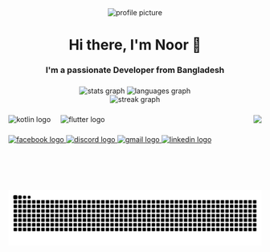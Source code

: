 <div align="center">
  <img src="https://avatars.githubusercontent.com/Noorkbr" width="100" height="100" alt="profile picture" />
  <h1>Hi there, I'm Noor 👋</h1>
  <h3>I'm a passionate Developer from Bangladesh</h3>
</div>


###

<div align="center">
  <img src="https://github-readme-stats.vercel.app/api?username=Noorkbr&show_icons=true&theme=dracula&count_private=true&hide_border=true" height="150" alt="stats graph" />
  <img src="https://github-readme-stats.vercel.app/api/top-langs/?username=Noorkbr&layout=compact&theme=dracula&hide_border=true" height="150" alt="languages graph" />
</div>


<div align="center">
  <img src="https://github-readme-streak-stats.herokuapp.com/?user=Noorkbr&theme=dracula" height="150" alt="streak graph" />
</div>

###

<img align="right" height="150" src="https://media.tenor.com/A-xepNszV9YAAAAi/ai-bot.gif"  />

###

<div align="left">
  <img src="https://cdn.jsdelivr.net/gh/devicons/devicon/icons/kotlin/kotlin-original.svg" height="30" alt="kotlin logo"  />
  <img width="12" />
  <img src="https://cdn.jsdelivr.net/gh/devicons/devicon/icons/flutter/flutter-original.svg" height="30" alt="flutter logo"  />
</div>


###

<div align="left">
  <a href="https://www.facebook.com/noor.kb.3979?mibextid=ZbWKwL" target="_blank">
    <img src="https://img.shields.io/static/v1?message=Facebook&logo=facebook&label=&color=1877F2&logoColor=white&labelColor=&style=for-the-badge" height="35" alt="facebook logo"  />
  </a>
  <a href="https://discord.gg/rEMKaEE7" target="_blank">
    <img src="https://img.shields.io/static/v1?message=Discord&logo=discord&label=&color=7289DA&logoColor=white&labelColor=&style=for-the-badge" height="35" alt="discord logo"  />
  </a>
  <a href="mailto:freelancer.noorkbr@gmail.com" target="_blank">
    <img src="https://img.shields.io/static/v1?message=Gmail&logo=gmail&label=&color=D14836&logoColor=white&labelColor=&style=for-the-badge" height="35" alt="gmail logo"  />
  </a>
  <a href="https://www.linkedin.com/in/abdur-rahman-noor-89164b255?utm_source=share&utm_campaign=share_via&utm_content=profile&utm_medium=android_app" target="_blank">
    <img src="https://img.shields.io/static/v1?message=LinkedIn&logo=linkedin&label=&color=0077B5&logoColor=white&labelColor=&style=for-the-badge" height="35" alt="linkedin logo"  />
  </a>
</div>

###

<br clear="both">

<img src="https://raw.githubusercontent.com/GuillaumeFalourd/GuillaumeFalourd/0f0db44ed40876fc480b81f4f991aee8c0ed6b1f/github-contribution-grid-snake-dark.svg" alt="Snake animation" />

###
